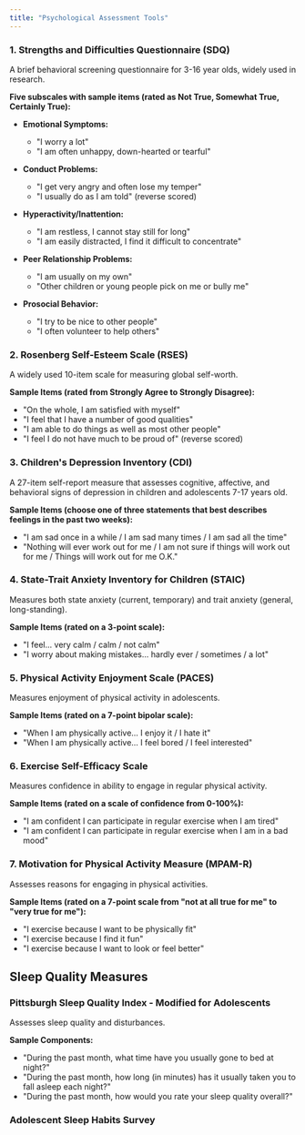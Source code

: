 ```yaml
---
title: "Psychological Assessment Tools"
---
```



### 1. Strengths and Difficulties Questionnaire (SDQ)
A brief behavioral screening questionnaire for 3-16 year olds, widely used in research.

**Five subscales with sample items (rated as Not True, Somewhat True, Certainly True):**
- **Emotional Symptoms:**
  * "I worry a lot"
  * "I am often unhappy, down-hearted or tearful"

- **Conduct Problems:**
  * "I get very angry and often lose my temper"
  * "I usually do as I am told" (reverse scored)

- **Hyperactivity/Inattention:**
  * "I am restless, I cannot stay still for long"
  * "I am easily distracted, I find it difficult to concentrate"

- **Peer Relationship Problems:**
  * "I am usually on my own"
  * "Other children or young people pick on me or bully me"

- **Prosocial Behavior:**
  * "I try to be nice to other people"
  * "I often volunteer to help others"

### 2. Rosenberg Self-Esteem Scale (RSES)
A widely used 10-item scale for measuring global self-worth.

**Sample Items (rated from Strongly Agree to Strongly Disagree):**
* "On the whole, I am satisfied with myself"
* "I feel that I have a number of good qualities"
* "I am able to do things as well as most other people"
* "I feel I do not have much to be proud of" (reverse scored)

### 3. Children's Depression Inventory (CDI)
A 27-item self-report measure that assesses cognitive, affective, and behavioral signs of depression in children and adolescents 7-17 years old.

**Sample Items (choose one of three statements that best describes feelings in the past two weeks):**
* "I am sad once in a while / I am sad many times / I am sad all the time"
* "Nothing will ever work out for me / I am not sure if things will work out for me / Things will work out for me O.K."

### 4. State-Trait Anxiety Inventory for Children (STAIC)
Measures both state anxiety (current, temporary) and trait anxiety (general, long-standing).

**Sample Items (rated on a 3-point scale):**
* "I feel... very calm / calm / not calm"
* "I worry about making mistakes... hardly ever / sometimes / a lot"

### 5. Physical Activity Enjoyment Scale (PACES)
Measures enjoyment of physical activity in adolescents.

**Sample Items (rated on a 7-point bipolar scale):**
* "When I am physically active... I enjoy it / I hate it"
* "When I am physically active... I feel bored / I feel interested"

### 6. Exercise Self-Efficacy Scale
Measures confidence in ability to engage in regular physical activity.

**Sample Items (rated on a scale of confidence from 0-100%):**
* "I am confident I can participate in regular exercise when I am tired"
* "I am confident I can participate in regular exercise when I am in a bad mood"

### 7. Motivation for Physical Activity Measure (MPAM-R)
Assesses reasons for engaging in physical activities.

**Sample Items (rated on a 7-point scale from "not at all true for me" to "very true for me"):**
* "I exercise because I want to be physically fit"
* "I exercise because I find it fun"
* "I exercise because I want to look or feel better"

## Sleep Quality Measures

### Pittsburgh Sleep Quality Index - Modified for Adolescents
Assesses sleep quality and disturbances.

**Sample Components:**
* "During the past month, what time have you usually gone to bed at night?"
* "During the past month, how long (in minutes) has it usually taken you to fall asleep each night?"
* "During the past month, how would you rate your sleep quality overall?"

### Adolescent Sleep Habits Survey